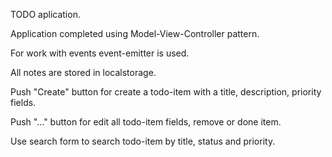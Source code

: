 TODO aplication.

Application completed using Model-View-Controller pattern. 

For work with events event-emitter is used.

All notes are stored in localstorage.


Push "Create" button for create a todo-item with a title, description, priority
fields.

Push "..." button for edit all todo-item fields, remove or done item.

Use search form to search todo-item by title, status and priority.
